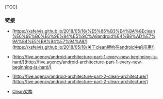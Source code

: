 [TOC]





### 链接

- [https://xsfelvis.github.io/2018/05/18/%E5%85%B3%E4%BA%8Eclean%E6%9E%B6%E6%9E%84%E5%9C%A8android%E4%B8%AD%E7%9A%84%E5%BA%94%E7%94%A8/](https://xsfelvis.github.io/2018/05/18/关于clean架构在android中的应用/)

- [http://five.agency/android-architecture-part-1-every-new-beginning-is-hard/](http://five.agency/android-architecture-part-1-every-new-beginning-is-hard/)
- [http://five.agency/android-architecture-part-2-clean-architecture/](http://five.agency/android-architecture-part-2-clean-architecture/)

- [Clean架构](https://blog.cleancoder.com/uncle-bob/2012/08/13/the-clean-architecture.html)
